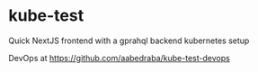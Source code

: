 # kube-test

Quick NextJS frontend with a gprahql backend kubernetes setup

DevOps at https://github.com/aabedraba/kube-test-devops
